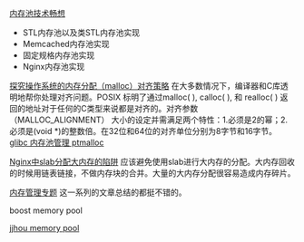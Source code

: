 
[内存池技术畅想](http://www.cnblogs.com/Creator/archive/2012/04/11/2430592.html)

* STL内存池以及类STL内存池实现
* Memcached内存池实现
* 固定规格内存池实现 
* Nginx内存池实现 

[探究操作系统的内存分配（malloc）对齐策略](http://www.cnblogs.com/Creator/archive/2012/04/05/2433386.html)
在大多数情况下，编译器和C库透明地帮你处理对齐问题。POSIX 标明了通过malloc( ), calloc( ), 和 realloc( ) 返回的地址对于任何的C类型来说都是对齐的。对齐参数（MALLOC_ALIGNMENT） 大小的设定并需满足两个特性：1.必须是2的幂；2.必须是(void *)的整数倍。在32位和64位的对齐单位分别为8字节和16字节。
[glibc 内存池管理 ptmalloc](http://blog.csdn.net/phenics/article/details/777053)

[Nginx中slab分配大内存的陷阱](http://blog.lifeibo.com/blog/2012/12/19/slab-usage-alloc-larger-memory.html)
应该避免使用slab进行大内存的分配。大内存回收的时候用链表链接，不做内存块的合并。大量的大内存分配很容易造成内存碎片。

[内存管理专题](http://cplusplus.wikidot.com/cn:memory-management)
这一系列的文章总结的都挺不错的。

boost memory pool

[jjhou memory pool](http://jjhou.boolan.com/programmer-13-memory-pool.pdf)

